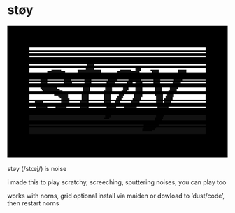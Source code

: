 # støy

![støy](screenshot.png)

støy (/stœj/) is noise

i made this to play scratchy, screeching, sputtering noises, you can play too

works with norns, grid optional
install via maiden or dowload to ‘dust/code’, then restart norns

